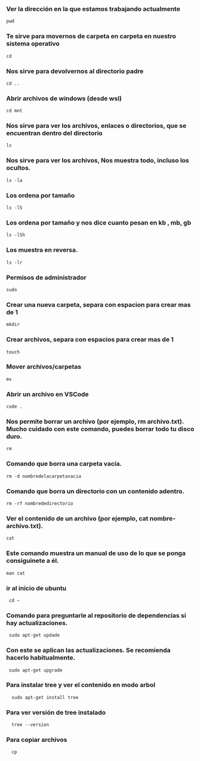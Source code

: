 ### Ver la dirección en la que estamos trabajando actualmente
```
pwd 
```

### Te sirve para movernos de carpeta en carpeta en nuestro sistema operativo
```
cd
```

### Nos sirve para devolvernos al directorio padre
```
cd ..
```

### Abrir archivos de windows (desde wsl)
```
cd mnt
```

### Nos sirve para ver los archivos, enlaces o directorios, que se encuentran dentro del directorio
```
ls
```

### Nos sirve para ver los archivos, Nos muestra todo, incluso los ocultos.
```
ls -la
```

### Los ordena por tamaño
```
ls -lS
```

### Los ordena por tamaño y nos dice cuanto pesan en kb , mb, gb
```
ls -lSh
```

### Los muestra en reversa.
```
ls -lr
```

### Permisos de administrador
```
sudo
```

### Crear una nueva carpeta, separa con espacion para crear mas de 1
```
mkdir
```

### Crear archivos, separa con espacios para crear mas de 1
```
touch
```

### Mover archivos/carpetas
```
mv
```

### Abrir un archivo en VSCode
```
code . 
```

### Nos permite borrar un archivo (por ejemplo, rm archivo.txt). Mucho cuidado con este comando, puedes borrar todo tu disco duro.

```
rm
```
### Comando que borra una carpeta vacía.
```
rm -d nombredelacarpetavacia
```

### Comando que borra un directorio con un contenido adentro.
```
rm -rf nombrededirectorio
```


### Ver el contenido de un archivo (por ejemplo, cat nombre-archivo.txt).
```
cat
```

### Este comando muestra un manual de uso de lo que se ponga consiguinete a él.
 ```
man cat
```

### ir al inicio de ubuntu 
```
 cd ~
```

### Comando para preguntarle al repositorio de dependencias si hay actualizaciones.
```
 sudo apt-get updade
```

### Con este se aplican las actualizaciones. Se recomienda hacerlo habitualmente.

```
 sudo apt-get upgrade
```

### Para instalar tree y ver el contenido en modo arbol 

```
  sudo apt-get install tree
```

### Para ver versión de tree instalado 

```
  tree --version 
```


### Para copiar archivos 

```
  cp
```







